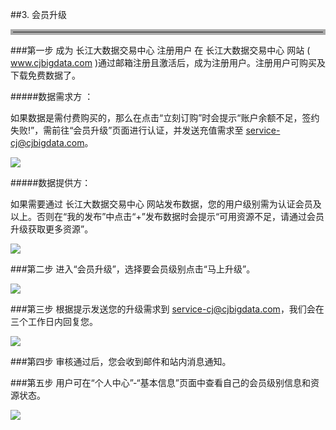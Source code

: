 ##3. 会员升级

<hr style=" border:4px solid #A9A9A9;" />

###第一步 成为 长江大数据交易中心 注册用户
在 长江大数据交易中心 网站 ( www.cjbigdata.com )通过邮箱注册且激活后，成为注册用户。注册用户可购买及下载免费数据了。

#####数据需求方 ：

如果数据是需付费购买的，那么在点击“立刻订购”时会提示“账户余额不足，签约失败!”，需前往“会员升级”页面进行认证，并发送充值需求至 
service-cj@cjbigdata.com。

![](img/lack_of_balance.png)

#####数据提供方：

如果需要通过 长江大数据交易中心 网站发布数据，您的用户级别需为认证会员及以上。否则在“我的发布”中点击“+”发布数据时会提示“可用资源不足，请通过会员升级获取更多资源”。

![](img/lack_of_resource.png)

###第二步 进入“会员升级”，选择要会员级别点击“马上升级”。

![](img/verified_member.png)

###第三步 根据提示发送您的升级需求到 service-cj@cjbigdata.com，我们会在三个工作日内回复您。

![](img/upgrade_mail.png)

###第四步 审核通过后，您会收到邮件和站内消息通知。

###第五步 用户可在“个人中心”-“基本信息”页面中查看自己的会员级别信息和资源状态。

![](img/resource.png)